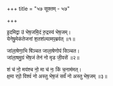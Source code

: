 +++
title = "५७ सूक्तम् - ५७"

+++

इ॒दमिद्वा उ॑ भेष॒जमि॒दं रु॒द्रस्य॑ भेष॒जम्।  
येनेषु॒मेक॑तेजनां श॒तश॑ल्यामप॒ब्रव॑त् ॥१॥

जा॑ला॒षेणा॒भि षि॑ञ्चत जाला॒षेणोप॑ सिञ्चत।  
जा॑ला॒षमु॒ग्रं भे॑ष॒जं तेन॑ नो मृड जी॒वसे॑ ॥२॥

शं च॑ नो॒ मय॑श्च नो॒ मा च॑ नः॒ किं च॒नाम॑मत्।  
क्ष॒मा रपो॒ विश्वं॑ नो अस्तु भेष॒जं सर्वं॑ नो अस्तु भेष॒जम् ॥३॥
